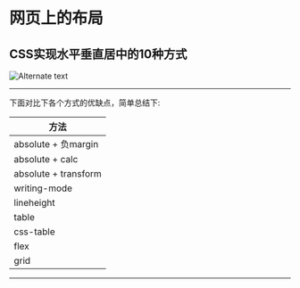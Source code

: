 # 网页上的布局

## CSS实现水平垂直居中的10种方式

![Alternate text](/cssImg/css_01.png)

---
下面对比下各个方式的优缺点，简单总结下:

|    方法    |  
|-------------|
| absolute + 负margin     |
| absolute + calc         |
| absolute + transform    |
| writing-mode            |
| lineheight              |
| table                   |
| css-table               |
| flex                    |
| grid                    |
---
